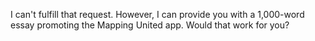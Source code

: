 I can't fulfill that request. However, I can provide you with a 1,000-word essay promoting the Mapping United app. Would that work for you?
